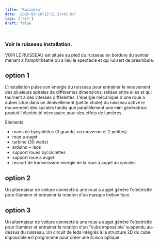 ```yaml
---
title: 'Ruisseau'
date: '2025-03-26T12:51:15+01:00'
tags: ['art']
draft: false

---
```

### Voir le ruisseau installation.

VOIR LE RUISSEAU est située au pied du ruisseau en bordure du sentier menant à l'amphithéatre où  a lieu le spectacle et qui lui sert de préambule.  

## option 1
L'installation puise son énergie du ruisseau pour entrainer le mouvement des plusieurs spirales de différentes dimensions, reliées entre elles et qui tournent a des vitesses différentes. 
L'énergie mécanique d'une roue a aubes situé dans un dénivellement (petite chute) du ruisseau active le mouvement des spirales tandis que parallèlement une mini génératrice produit l'électricité nécessaire pour des effets de lumières.  

Éléments:
- roues de bycyclettes (3 grande, un movenne et 2 petites)
- roue a auget
- turbine (30 watts)
- arduino + leds
- support roues bycciclettes
- support roue a auget
- ressort de transmission energie de la roue a auget au spirales

## option 2
Un alternateur de voiture connecté à une roue a auget génère l'electricité pour illuminer et entrainer la rotation d'un masque hollow face.

## option 3
Un alternateur de voiture connecté à une roue a auget génère l'electricité pour illuminer et entrainer la rotation d'un "cube impossible' suspendu au-dessus du ruisseau. Un circuit de leds intégrés à la structure 2D du cube impossible est programmé pour créer une illuson optique. 
  




